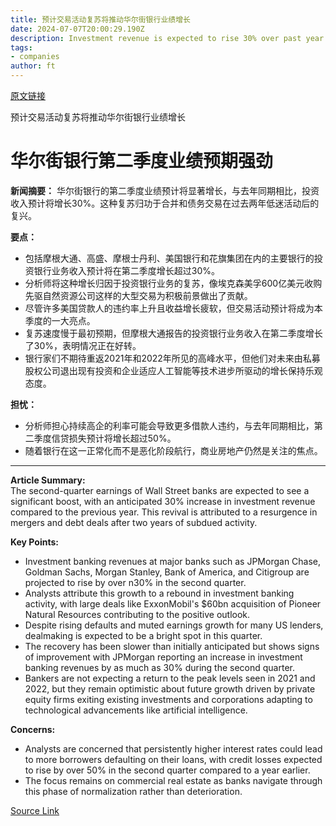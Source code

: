 ```yaml
---
title: 预计交易活动复苏将推动华尔街银行业绩增长
date: 2024-07-07T20:00:29.190Z
description: Investment revenue is expected to rise 30% over past year as lenders report earnings this week
tags: 
- companies
author: ft
---
```


[原文链接](https://ft.com/content/62f3ab5a-e636-480a-9c74-c30faf07b406)

预计交易活动复苏将推动华尔街银行业绩增长

# 华尔街银行第二季度业绩预期强劲

**新闻摘要：**
华尔街银行的第二季度业绩预计将显著增长，与去年同期相比，投资收入预计将增长30%。这种复苏归功于合并和债务交易在过去两年低迷活动后的复兴。

**要点：**
- 包括摩根大通、高盛、摩根士丹利、美国银行和花旗集团在内的主要银行的投资银行业务收入预计将在第二季度增长超过30%。
- 分析师将这种增长归因于投资银行业务的复苏，像埃克森美孚600亿美元收购先驱自然资源公司这样的大型交易为积极前景做出了贡献。
- 尽管许多美国贷款人的违约率上升且收益增长疲软，但交易活动预计将成为本季度的一大亮点。
- 复苏速度慢于最初预期，但摩根大通报告的投资银行业务收入在第二季度增长了30%，表明情况正在好转。
- 银行家们不期待重返2021年和2022年所见的高峰水平，但他们对未来由私募股权公司退出现有投资和企业适应人工智能等技术进步所驱动的增长保持乐观态度。

**担忧：**
- 分析师担心持续高企的利率可能会导致更多借款人违约，与去年同期相比，第二季度信贷损失预计将增长超过50%。
- 随着银行在这一正常化而不是恶化阶段航行，商业房地产仍然是关注的焦点。

---

 **Article Summary:**  
The second-quarter earnings of Wall Street banks are expected to see a significant boost, with an anticipated 30% increase in investment revenue compared to the previous year. This revival is attributed to a resurgence in mergers and debt deals after two years of subdued activity.

**Key Points:**  
- Investment banking revenues at major banks such as JPMorgan Chase, Goldman Sachs, Morgan Stanley, Bank of America, and Citigroup are projected to rise by over n30% in the second quarter.
- Analysts attribute this growth to a rebound in investment banking activity, with large deals like ExxonMobil's $60bn acquisition of Pioneer Natural Resources contributing to the positive outlook.
- Despite rising defaults and muted earnings growth for many US lenders, dealmaking is expected to be a bright spot in this quarter.
- The recovery has been slower than initially anticipated but shows signs of improvement with JPMorgan reporting an increase in investment banking revenues by as much as 30% during the second quarter.
- Bankers are not expecting a return to the peak levels seen in 2021 and 2022, but they remain optimistic about future growth driven by private equity firms exiting existing investments and corporations adapting to technological advancements like artificial intelligence.

**Concerns:**  
- Analysts are concerned that persistently higher interest rates could lead to more borrowers defaulting on their loans, with credit losses expected to rise by over 50% in the second quarter compared to a year earlier.
- The focus remains on commercial real estate as banks navigate through this phase of normalization rather than deterioration.

[Source Link](https://ft.com/content/62f3ab5a-e636-480a-9c74-c30faf07b406)

